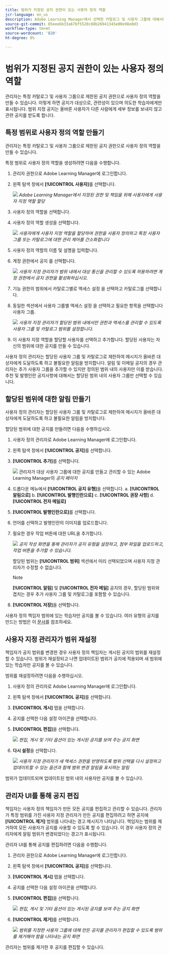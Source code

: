 ```yaml
---
title: 범위가 지정된 공지 권한이 있는 사용자 정의 역할
jcr-language: en_us
description: Adobe Learning Manager에서 선택한 카탈로그 및 사용자 그룹에 대해서만 공지를 허용하는 사용자 정의 역할을 만드는 방법을 알아보십시오.
source-git-commit: 85eeebb33a67bf5528c88b26941345e00e98e0d3
workflow-type: tm+mt
source-wordcount: '820'
ht-degree: 0%

---
```



# 범위가 지정된 공지 권한이 있는 사용자 정의 역할

관리자는 특정 카탈로그 및 사용자 그룹으로 제한된 공지 권한으로 사용자 정의 역할을 만들 수 있습니다. 이렇게 하면 공지가 대상으로, 관련성이 있으며 의도한 학습자에게만 표시됩니다. 범위 지정 공지는 올바른 사용자가 다른 사람에게 세부 정보를 보내지 않고 관련 공지를 받도록 합니다.

## 특정 범위로 사용자 정의 역할 만들기

관리자는 특정 카탈로그 및 사용자 그룹으로 제한된 공지 권한으로 사용자 정의 역할을 만들 수 있습니다.

특정 범위로 사용자 정의 역할을 생성하려면 다음을 수행합니다.

1. 관리자 권한으로 Adobe Learning Manager에 로그인합니다.
2. 왼쪽 탐색 창에서 **[!UICONTROL 사용자]**&#x200B;를 선택합니다.

   ![](assets/select-uses-admin.png)
   _Adobe Learning Manager에서 지정된 권한 및 책임을 위해 사용자에게 사용자 지정 역할 할당_

3. 사용자 정의 역할을 선택합니다.
4. 사용자 정의 역할 생성을 선택합니다.

   ![](assets/create-custom-roles.png)
   _사용자에게 사용자 지정 역할을 할당하여 권한을 사용자 정의하고 특정 사용자 그룹 또는 카탈로그에 대한 관리 제어를 간소화합니다_

5. 사용자 정의 역할의 이름 및 설명을 입력합니다.
6. 계정 권한에서 공지 를 선택합니다.

   ![](assets/select-announcement.png)
   _사용자 지정 관리자가 범위 내에서 대상 통신을 관리할 수 있도록 허용하려면 계정 권한에서 공지 권한을 활성화하십시오._

7. 기능 권한의 범위에서 카탈로그별로 액세스 설정 을 선택하고 카탈로그를 선택합니다.
8. 동일한 섹션에서 사용자 그룹별 액세스 설정 을 선택하고 필요한 항목을 선택합니다
사용자 그룹.

   ![](assets/select-scope-announcement.png)
   _사용자 지정 관리자가 할당된 범위 내에서만 권한과 액세스를 관리할 수 있도록 사용자 그룹 및 카탈로그 범위를 설정합니다._

9. 이 사용자 지정 역할을 할당할 사용자를 선택하고 추가합니다. 할당된 사용자는 자신의 범위에 대한 공지를 만들 수 있습니다.

사용자 정의 관리자는 할당된 사용자 그룹 및 카탈로그로 제한하여 메시지가 올바른 대상자에게 도달하도록 하고 불필요한 알림을 방지합니다. 알림 및 이메일 공지의 경우 관리자는 추가 사용자 그룹을 추가할 수 있지만 정의된 범위 내의 사용자만 이를 받습니다. 추천 및 발행인란 공지사항에 대해서는 할당된 범위 내의 사용자 그룹만 선택할 수 있습니다.

## 할당된 범위에 대한 알림 만들기

사용자 정의 관리자는 할당된 사용자 그룹 및 카탈로그로 제한하여 메시지가 올바른 대상자에게 도달하도록 하고 불필요한 알림을 방지합니다.

할당된 범위에 대한 공지를 만들려면 다음을 수행하십시오.

1. 사용자 정의 관리자로 Adobe Learning Manager에 로그인합니다.
2. 왼쪽 탐색 창에서 **[!UICONTROL 공지]**&#x200B;를 선택합니다.
3. **[!UICONTROL 추가]**&#x200B;를 선택합니다.

   ![](/help/migrated/assets/create-add-announcement.png)
   관리자가 대상 사용자 그룹에 대한 공지를 만들고 관리할 수 있는 Adobe Learning Manager의 _공지 페이지_

4. 드롭다운 메뉴에서 **[!UICONTROL 공지 유형]**&#x200B;을 선택합니다.
a. **[!UICONTROL 알림으로]**
b. **[!UICONTROL 발행인란으로]**
c. **[!UICONTROL 권장 사항]**
d. **[!UICONTROL 전자 메일로]**
5. **[!UICONTROL 발행인란으로]**&#x200B;를 선택합니다.
6. 언어를 선택하고 발행인란의 이미지를 업로드합니다.
7. 필요한 경우 작업 버튼에 대한 URL을 추가합니다.

   ![](/help/migrated/assets/announcement-screen.png)
   _공지 작성 화면을 통해 관리자가 공지 유형을 설정하고, 첨부 파일을 업로드하고, 작업 버튼을 추가할 수 있습니다._

   할당된 범위는 **[!UICONTROL 범위]** 섹션에서 미리 선택되었으며 사용자 지정 관리자가 수정할 수 없습니다.

   >[!NOTE]
   >
   >**[!UICONTROL 알림]** 및 **[!UICONTROL 전자 메일]** 공지의 경우, 할당된 범위와 겹치는 경우 추가 사용자 그룹 및 카탈로그를 포함할 수 있습니다.

8. **[!UICONTROL 저장]**&#x200B;을 선택합니다.

사용자 정의 책임자 범위에 있는 학습자만 공지를 볼 수 있습니다. 여러 유형의 공지를 만드는 방법은 이 [문서](/help/migrated/administrators/feature-summary/announcements.md)를 참조하세요.

## 사용자 지정 관리자가 범위 재설정

책임자가 공지 범위를 변경한 경우 사용자 정의 책임자는 게시된 공지의 범위를 재설정할 수 있습니다. 범위가 재설정되고 나면 업데이트된 범위가 공지에 적용되며 새 범위에 있는 학습자만 공지를 볼 수 있습니다.

범위를 재설정하려면 다음을 수행하십시오.

1. 사용자 정의 관리자로 Adobe Learning Manager에 로그인합니다.
2. 왼쪽 탐색 창에서 **[!UICONTROL 공지]**&#x200B;를 선택합니다.
3. **[!UICONTROL 게시]** 탭을 선택합니다.
4. 공지를 선택한 다음 설정 아이콘을 선택합니다.
5. **[!UICONTROL 편집]**&#x200B;을 선택합니다.

   ![](/help/migrated/assets/select-edit-published-announcement.png)
   _편집, 게시 및 기타 옵션이 있는 게시된 공지를 보여 주는 공지 화면_

6. **다시 설정**&#x200B;을 선택합니다.

   ![](/help/migrated/assets/reset-the-scope.png)
   _사용자 지정 관리자가 새 액세스 권한을 반영하도록 범위 선택을 다시 설정하고 업데이트할 수 있는 옵션과 함께 범위 변경 알림을 표시하는 알림_

범위가 업데이트되며 업데이트된 범위 내의 사용자만 공지를 볼 수 있습니다.

## 관리자 UI를 통해 공지 편집

책임자는 사용자 정의 책임자가 만든 모든 공지를 편집하고 관리할 수 있습니다. 관리자가 특정 범위를 가진 사용자 지정 관리자가 만든 공지를 편집하려고 하면 공지에 **[!UICONTROL 제거]** 범위를 나타내는 경고 메시지가 나타납니다. 책임자는 범위를 제거하여 모든 사용자가 공지를 사용할 수 있도록 할 수 있습니다. 이 경우 사용자 정의 관리자에게 알림 범위가 변경되었다는 경고가 표시됩니다.

관리자 UI를 통해 공지를 편집하려면 다음을 수행합니다.

1. 관리자 권한으로 Adobe Learning Manager에 로그인합니다.
2. 왼쪽 탐색 창에서 **[!UICONTROL 공지]**&#x200B;를 선택합니다.
3. **[!UICONTROL 게시]** 탭을 선택합니다.
4. 공지를 선택한 다음 설정 아이콘을 선택합니다.
5. **[!UICONTROL 편집]**&#x200B;을 선택합니다.

   ![](/help/migrated/assets/select-edit-published-announcement.png)
   _편집, 게시 및 기타 옵션이 있는 게시된 공지를 보여 주는 공지 화면_

6. **[!UICONTROL 제거]**&#x200B;를 선택합니다.

   ![](/help/migrated/assets/remove-the-scope.png)
   _범위를 지정한 사용자 그룹에 대해 만든 공지를 관리자가 편집할 수 있도록 범위를 제거해야 함을 나타내는 공지 화면_

관리자는 범위를 제거한 후 공지를 편집할 수 있습니다.
